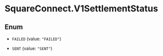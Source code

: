 # SquareConnect.V1SettlementStatus

## Enum


* `FAILED` (value: `"FAILED"`)

* `SENT` (value: `"SENT"`)


